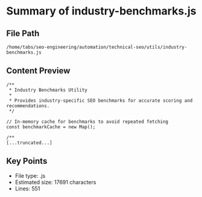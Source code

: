 # Summary of industry-benchmarks.js
  
## File Path
`/home/tabs/seo-engineering/automation/technical-seo/utils/industry-benchmarks.js`

## Content Preview
```
/**
 * Industry Benchmarks Utility
 * 
 * Provides industry-specific SEO benchmarks for accurate scoring and recommendations.
 */

// In-memory cache for benchmarks to avoid repeated fetching
const benchmarkCache = new Map();

/**
[...truncated...]
```

## Key Points
- File type: .js
- Estimated size: 17691 characters
- Lines: 551
